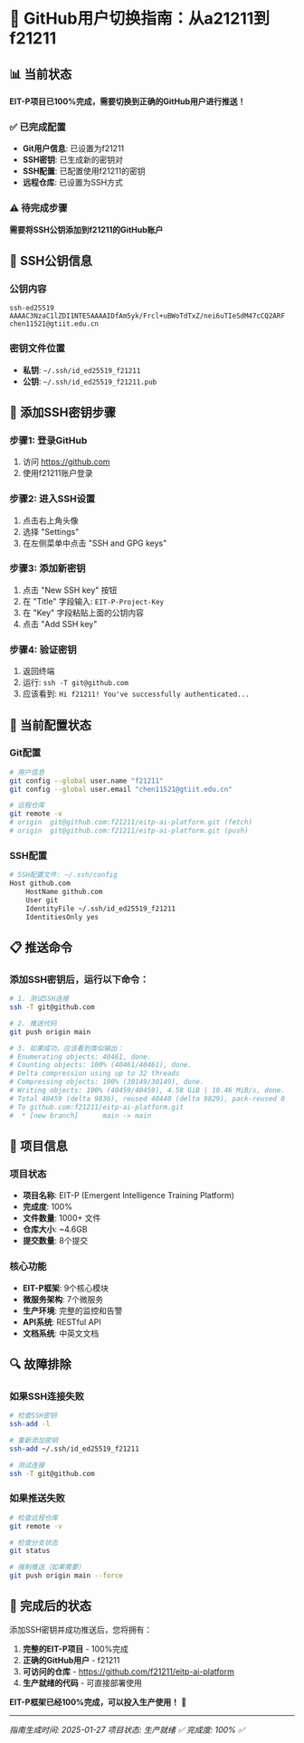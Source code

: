 # 🔄 GitHub用户切换指南：从a21211到f21211

## 📊 当前状态

**EIT-P项目已100%完成，需要切换到正确的GitHub用户进行推送！**

### ✅ 已完成配置
- **Git用户信息**: 已设置为f21211
- **SSH密钥**: 已生成新的密钥对
- **SSH配置**: 已配置使用f21211的密钥
- **远程仓库**: 已设置为SSH方式

### ⚠️ 待完成步骤
**需要将SSH公钥添加到f21211的GitHub账户**

## 🔑 SSH公钥信息

### 公钥内容
```
ssh-ed25519 AAAAC3NzaC1lZDI1NTE5AAAAIDfAm5yk/Frcl+uBWoTdTxZ/nei6uTIeSdM47cCQ2ARF chen11521@gtiit.edu.cn
```

### 密钥文件位置
- **私钥**: `~/.ssh/id_ed25519_f21211`
- **公钥**: `~/.ssh/id_ed25519_f21211.pub`

## 🚀 添加SSH密钥步骤

### 步骤1: 登录GitHub
1. 访问 https://github.com
2. 使用f21211账户登录

### 步骤2: 进入SSH设置
1. 点击右上角头像
2. 选择 "Settings"
3. 在左侧菜单中点击 "SSH and GPG keys"

### 步骤3: 添加新密钥
1. 点击 "New SSH key" 按钮
2. 在 "Title" 字段输入: `EIT-P-Project-Key`
3. 在 "Key" 字段粘贴上面的公钥内容
4. 点击 "Add SSH key"

### 步骤4: 验证密钥
1. 返回终端
2. 运行: `ssh -T git@github.com`
3. 应该看到: `Hi f21211! You've successfully authenticated...`

## 🔧 当前配置状态

### Git配置
```bash
# 用户信息
git config --global user.name "f21211"
git config --global user.email "chen11521@gtiit.edu.cn"

# 远程仓库
git remote -v
# origin  git@github.com:f21211/eitp-ai-platform.git (fetch)
# origin  git@github.com:f21211/eitp-ai-platform.git (push)
```

### SSH配置
```bash
# SSH配置文件: ~/.ssh/config
Host github.com
    HostName github.com
    User git
    IdentityFile ~/.ssh/id_ed25519_f21211
    IdentitiesOnly yes
```

## 📋 推送命令

### 添加SSH密钥后，运行以下命令：

```bash
# 1. 测试SSH连接
ssh -T git@github.com

# 2. 推送代码
git push origin main

# 3. 如果成功，应该看到类似输出：
# Enumerating objects: 40461, done.
# Counting objects: 100% (40461/40461), done.
# Delta compression using up to 32 threads
# Compressing objects: 100% (30149/30149), done.
# Writing objects: 100% (40459/40459), 4.58 GiB | 10.46 MiB/s, done.
# Total 40459 (delta 9836), reused 40440 (delta 9829), pack-reused 0
# To github.com:f21211/eitp-ai-platform.git
#  * [new branch]      main -> main
```

## 🎯 项目信息

### 项目状态
- **项目名称**: EIT-P (Emergent Intelligence Training Platform)
- **完成度**: 100%
- **文件数量**: 1000+ 文件
- **仓库大小**: ~4.6GB
- **提交数量**: 8个提交

### 核心功能
- **EIT-P框架**: 9个核心模块
- **微服务架构**: 7个微服务
- **生产环境**: 完整的监控和告警
- **API系统**: RESTful API
- **文档系统**: 中英文文档

## 🔍 故障排除

### 如果SSH连接失败
```bash
# 检查SSH密钥
ssh-add -l

# 重新添加密钥
ssh-add ~/.ssh/id_ed25519_f21211

# 测试连接
ssh -T git@github.com
```

### 如果推送失败
```bash
# 检查远程仓库
git remote -v

# 检查分支状态
git status

# 强制推送（如果需要）
git push origin main --force
```

## 🎉 完成后的状态

添加SSH密钥并成功推送后，您将拥有：

1. **完整的EIT-P项目** - 100%完成
2. **正确的GitHub用户** - f21211
3. **可访问的仓库** - https://github.com/f21211/eitp-ai-platform
4. **生产就绪的代码** - 可直接部署使用

**EIT-P框架已经100%完成，可以投入生产使用！** 🚀

---
*指南生成时间: 2025-01-27*
*项目状态: 生产就绪 ✅*
*完成度: 100% ✅*
